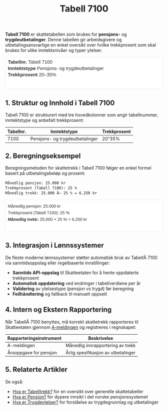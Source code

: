 ﻿---
title: "Tabell 7100"
seoTitle: "Tabell 7100"
meta_description: '**Tabell 7100** er skattetabellen som brukes for **pensjons-** og **trygdeutbetalinger**. Denne tabellen gir arbeidsgivere og utbetalingsansvarlige en enkel ove...'
slug: tabell-7100
type: blog
layout: pages/single
---

**Tabell 7100** er skattetabellen som brukes for **pensjons-** og **trygdeutbetalinger**. Denne tabellen gir arbeidsgivere og utbetalingsansvarlige en enkel oversikt over hvilke trekkprosent som skal brukes for ulike inntektsnivåer og typer ytelser.

![Oversikt over Tabell 7100](tabell-7100-struktur.svg)

## 1. Struktur og Innhold i Tabell 7100

Tabell 7100 er strukturert med tre hovedkolonner som angir tabellnummer, inntektstype og anbefalt trekkprosent:

| **Tabellnr.** | **Inntektstype**                    | **Trekkprosent** |
|---------------|-------------------------------------|------------------|
| 7100          | Pensjons- og trygdeutbetalinger     | 20“35%           |

## 2. Beregningseksempel

Beregningsmetoden for skattetrekk i Tabell 7100 følger en enkel formel basert på utbetalingsbeløp og prosent:

```
Månedlig pensjon: 25.000 kr
Trekkprosent (Tabell 7100): 25 %
Månedlig trekk: 25.000 Ã— 25 % = 6.250 kr
```

![Eksempel på trekkberegning med Tabell 7100](tabell-7100-eksempel.svg)

## 3. Integrasjon i Lønnssystemer

De fleste moderne lønnssystemer støtter automatisk bruk av TabellÂ 7100 via sanntidsoppslag eller regelbaserte innstillinger:

* **Sanntids API-oppslag** til Skatteetaten for å hente oppdaterte trekkprosent
* **Automatisk oppdatering** ved endringer i tabellverdiene per år
* **Validering** av ytelsestype (pensjon vs trygd) før beregning
* **Feilhåndtering** og fallback til manuelt oppsett

## 4. Intern og Ekstern Rapportering

Når TabellÂ 7100 benyttes, må korrekt skattetrekk rapporteres til Skatteetaten gjennom [A-meldingen](/blogs/regnskap/hva-er-a-meldingen "Hva er A-meldingen? Komplett Guide til Inntekts- og Trekkoppgaver") og registreres i regnskapet:

| **Rapporteringsinstrument** | **Beskrivelse**                    |
|-----------------------------|------------------------------------|
| A-meldingen                 | Månedlig innrapportering av trekk  |
| Årsoppgave for pensjon      | Årlig spesifikasjon av utbetalinger |

## 5. Relaterte Artikler

Se også:

* [Hva er Tabelltrekk?](/blogs/regnskap/hva-er-tabelltrekk "Hva er Tabelltrekk?") for en oversikt over generelle skattetabeller
* [Hva er Pensjon?](/blogs/regnskap/hva-er-pensjon "Hva er Pensjon?") for dypere innsikt i det norske pensjonssystemet
* [Hva er Trygdeytelser?](/blogs/regnskap/hva-er-trygdeytelser "Hva er Trygdeytelser?") for forståelse av trygdegrunnlag og utbetalinger









